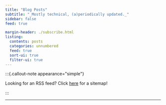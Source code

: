 ```yaml
---
title: "Blog Posts"
subtitle: "_Mostly technical, (a)periodically updated._"
sidebar: false
feed: true

margin-header: ./subscribe.html
listing:
  contents: posts
  categories: unnumbered
  feed: true
  sort-ui: true
  filter-ui: true
---
```


:::{.callout-note appearance="simple"}


Looking for an RSS feed? Click [here](blog/index.xml) for a sitemap!

:::

---
